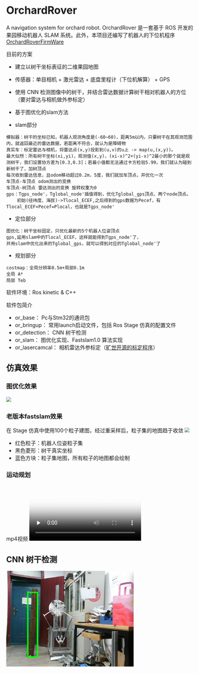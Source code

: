# OrchardRover
A navigation system for orchard robot.
OrchardRover 是一套基于 ROS 开发的果园移动机器人 SLAM 系统。此外，本项目还编写了机器人的下位机程序 [OrchardRoverFirmWare](https://github.com/1344618323/OrchardRoverFirmWare) 

目前的方案
* 建立以树干坐标表征的二维果园地图
* 传感器：单目相机 + 激光雷达 + 底盘里程计（下位机解算） + GPS
* 使用 CNN 检测图像中的树干，并结合雷达数据计算树干相对机器人的方位（要对雷达与相机做外参标定）
* 基于图优化的slam方法

* slam部分
```
模拟器：树干的坐标已知，机器人观测角度是(-60~60)，距离5m以内，只要树干在其观测范围内，就返回最近的雷达数据，若距离不符合，就认为是障碍物
真实车：标定雷达与相机，将雷达点(x,y)投影到(u,v)的u上 -> map(u,(x,y))。 
最大似然：所有树干坐标(xi,yi)，观测值(x,y)，(xi-x)^2+(yi-x)^2最小的那个就是观测树干，我们设置协方差为[0.3,0.3]；若最小值都无法通过卡方检验5.99，我们就认为碰到新树干了，加树顶点
每次收到雷达信息，且odom移动超过0.2m，5度，我们就加车顶点，并优化一次
车顶点-车顶点 odom测出的变换
车顶点-树顶点 雷达测出的变换 旋转权重为0
gps：Tgps_node'，Tglobal_node'插值得到，优化Tglobal_gps顶点、两个node顶点。
	初始(经纬度、海拔)->Tlocal_ECEF,之后得到的gps数据为Pecef，有Tlocal_ECEF×Pecef=Plocal，也就是Tgps_node'
```

* 定位部分
```
图优化：树干坐标固定，只优化最新的5个机器人位姿顶点
gps,延用slam中的Tlocal_ECEF，这样就能得到Tgps_node'了，
并用slam中优化出来的Tglobal_gps，就可以得到对应的Tglobal_node'了
```

* 规划部分
```
costmap：全局分辨率0.5m+局部0.1m
全局 A*
局部 Teb
```


软件环境：Ros kinetic & C++

软件包简介
* or_base：	    Pc与Stm32的通讯包
* or_bringup：   常用launch启动文件，包括 Ros Stage 仿真的配置文件	
* or_detection： CNN 树干检测
* or_slam：      图优化实现、Fastslam1.0 算法实现
* or_lasercamcal： 相机雷达外参标定（[旷世开源的标定程序](https://github.com/MegviiRobot/CamLaserCalibraTool)）

## 仿真效果
### 图优化效果
<img src="img/优化slam（终极版）.gif" style="zoom:80%;display: inline-block; float:middle"/>

### 老版本fastslam效果
在 Stage 仿真中使用100个粒子建图，经过重采样后，粒子集的地图趋于收敛
<img src="img/slam_simulation.gif" style="zoom:80%;display: inline-block; float:middle"/>
* 红色粒子：机器人位姿粒子集
* 黑色菱形：树干真实坐标
* 蓝色方块：粒子集地图，所有粒子的地图都会绘制

### 运动规划
mp4视频
<video id="video" controls="" preload="none" poster="poster.png">
      <source id="mp4" src="img/运动规划.mp4" type="video/mp4">
      </video>

## CNN 树干检测
<img src="img/cnn.png" style="zoom:80%;display: inline-block; float:middle"/>